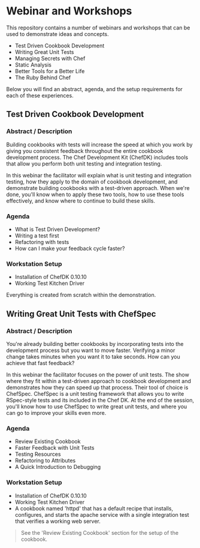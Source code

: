 # Webinar and Workshops

This repository contains a number of webinars and workshops that can be used to demonstrate ideas and concepts.

* Test Driven Cookbook Development
* Writing Great Unit Tests
* Managing Secrets with Chef
* Static Analysis
* Better Tools for a Better Life
* The Ruby Behind Chef

Below you will find an abstract, agenda, and the setup requirements for each of these experiences.

## Test Driven Cookbook Development

### Abstract / Description

Building cookbooks with tests will increase the speed at which you work by giving you consistent feedback throughout the entire cookbook development process. The Chef Development Kit (ChefDK) includes tools that allow you perform both unit testing and integration testing.

In this webinar the facilitator will explain what is unit testing and integration testing, how they apply to the domain of cookbook development, and demonstrate building cookbooks with a test-driven approach. When we're done, you'll know when to apply these two tools, how to use these tools effectively, and know where to continue to build these skills.

### Agenda

* What is Test Driven Development?
* Writing a test first
* Refactoring with tests
* How can I make your feedback cycle faster?

### Workstation Setup

* Installation of ChefDK 0.10.10
* Working Test Kitchen Driver

Everything is created from scratch within the demonstration.

## Writing Great Unit Tests with ChefSpec

### Abstract / Description

You're already building better cookbooks by incorporating tests into the development process but you want to move faster. Verifying a minor change takes minutes when you want it to take seconds. How can you achieve that fast feedback?

In this webinar the facilitator focuses on the power of unit tests. The show where they fit within a test-driven approach to cookbook development and demonstrates how they can speed up that process. Their tool of choice is ChefSpec. ChefSpec is a unit testing framework that allows you to write RSpec-style tests and its included in the Chef DK. At the end of the session, you'll know how to use ChefSpec to write great unit tests, and where you can go to improve your skills even more.

### Agenda

* Review Existing Cookbook
* Faster Feedback with Unit Tests
* Testing Resources
* Refactoring to Attributes
* A Quick Introduction to Debugging

### Workstation Setup

* Installation of ChefDK 0.10.10
* Working Test Kitchen Driver
* A cookbook named 'httpd' that has a default recipe that installs, configures, and starts the apache service with a single integration test that verifies a working web server.

> See the 'Review Existing Cookbook' section for the setup of the cookbook.
